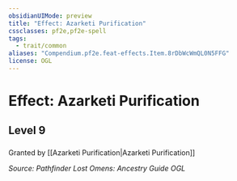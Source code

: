 ```yaml
---
obsidianUIMode: preview
title: "Effect: Azarketi Purification"
cssclasses: pf2e,pf2e-spell
tags:
  - trait/common
aliases: "Compendium.pf2e.feat-effects.Item.8rDbWcWmQL0N5FFG"
license: OGL
---
```

# Effect: Azarketi Purification
## Level 9
### 






Granted by [[Azarketi Purification|Azarketi Purification]]

*Source: Pathfinder Lost Omens: Ancestry Guide*
*OGL*